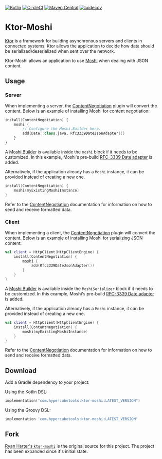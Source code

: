 [![Kotlin](https://img.shields.io/badge/kotlin-1.3.72-blue.svg)](http://kotlinlang.org)
[![CircleCI](https://circleci.com/gh/plannigan/ktor-moshi.svg?style=svg)](https://circleci.com/gh/plannigan/ktor-moshi)
[![Maven Central](https://img.shields.io/maven-central/v/com.hypercubetools/ktor-moshi-server)][maven]
[![codecov](https://codecov.io/gh/plannigan/ktor-moshi/branch/main/graph/badge.svg)](https://codecov.io/gh/plannigan/ktor-moshi)

# Ktor-Moshi

[Ktor][ktor] is a framework for building asynchronous servers and clients in connected systems. Ktor allows the
application to decide how data should be serialized/deserialized when sent over the network.

Ktor-Moshi allows an application to use [Moshi][moshi] when dealing with JSON content.

## Usage

### Server

When implementing a server, the [ContentNegotiation][server_content_negotiation] plugin will convert the content. Below
is an example of installing Moshi for content negotiation:

```kotlin
install(ContentNegotiation) {
    moshi {
        // Configure the Moshi.Builder here.
        add(Date::class.java, Rfc3339DateJsonAdapter())
    }
}
```

A [Moshi.Builder][moshi_builder] is available inside the `moshi` block if it needs to be customized. In this example,
Moshi's pre-build [RFC-3339 Date adapter][date_adapter] is added.

Alternatively, if the application already has a `Moshi` instance, it can be provided instead of creating a new one.

```kotlin
install(ContentNegotiation) {
    moshi(myExistingMoshiInstance)
}
```

Refer to the [ContentNegotiation][server_content_negotiation] documentation for information on how to send and receive
formatted data.

### Client

When implementing a client, the [ContentNegotiation][client_content_negotiation] plugin will convert the content. Below
is an example of installing Moshi for serializing JSON content:

```kotlin
val client = HttpClient(HttpClientEngine) {
    install(ContentNegotiation) {
        moshi {
            add(Rfc3339DateJsonAdapter())
        }
    }
}
```

A [Moshi.Builder][moshi_builder] is available inside the `MoshiSerializer` block if it needs to be customized. In this
example, Moshi's pre-build [RFC-3339 Date adapter][date_adapter] is added.

Alternatively, if the application already has a `Moshi` instance, it can be provided instead of creating a new one.

```kotlin
val client = HttpClient(HttpClientEngine) {
    install(ContentNegotiation) {
        moshi(myExistingMoshiInstance)
    }
}
```

Refer to the [ContentNegotiation][client_content_negotiation] documentation for information on how to send and receive
formatted data.

## Download

Add a Gradle dependency to your project:

Using the Kotlin DSL:

```kotlin
implementation("com.hypercubetools:ktor-moshi:LATEST_VERSION")
```

Using the Groovy DSL:

```groovy
implementation 'com.hypercubetools:ktor-moshi:LATEST_VERSION'
```

## Fork

[Ryan Harter's `ktor-moshi`][old_repo] is the original source for this project. The project has been expanded since it's
initial state.

[maven]: https://mvnrepository.com/artifact/com.hypercubetools/ktor-moshi-server
[ktor]: https://ktor.io/
[moshi]: https://github.com/square/moshi/
[server_content_negotiation]: https://ktor.io/docs/serialization.html
[client_content_negotiation]: https://ktor.io/docs/serialization-client.html
[moshi_builder]: https://square.github.io/moshi/1.x/moshi/com/squareup/moshi/Moshi.Builder.html
[date_adapter]: https://github.com/square/moshi/tree/master/adapters#adapters
[old_repo]: https://github.com/rharter/ktor-moshi

